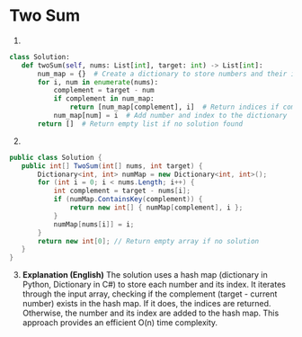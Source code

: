 # Two Sum

1.
 ```python
class Solution:
    def twoSum(self, nums: List[int], target: int) -> List[int]:
        num_map = {}  # Create a dictionary to store numbers and their indices
        for i, num in enumerate(nums):
            complement = target - num
            if complement in num_map:
                return [num_map[complement], i]  # Return indices if complement found
            num_map[num] = i  # Add number and index to the dictionary
        return []  # Return empty list if no solution found

```
2.
 ```csharp
public class Solution {
    public int[] TwoSum(int[] nums, int target) {
        Dictionary<int, int> numMap = new Dictionary<int, int>();
        for (int i = 0; i < nums.Length; i++) {
            int complement = target - nums[i];
            if (numMap.ContainsKey(complement)) {
                return new int[] { numMap[complement], i };
            }
            numMap[nums[i]] = i;
        }
        return new int[0]; // Return empty array if no solution
    }
}
```
3. **Explanation (English)** The solution uses a hash map (dictionary in Python, Dictionary in C#) to store each number and its index.  It iterates through the input array, checking if the complement (target - current number) exists in the hash map. If it does, the indices are returned. Otherwise, the number and its index are added to the hash map. This approach provides an efficient O(n) time complexity.
	